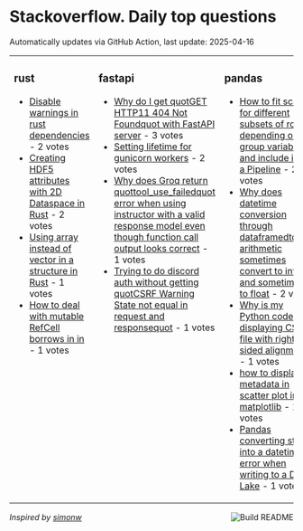 # Stackoverflow. Daily top questions 

Automatically updates via GitHub Action, last update: <!-- date starts -->2025-04-16<!-- date ends -->


<table><tr><td valign="top" width="33%">

### rust
<!-- rust starts -->
* [Disable warnings in rust dependencies](https://stackoverflow.com/questions/79574314/disable-warnings-in-rust-dependencies) - 2 votes
* [Creating HDF5 attributes with 2D Dataspace in Rust](https://stackoverflow.com/questions/79574364/creating-hdf5-attributes-with-2d-dataspace-in-rust) - 2 votes
* [Using array instead of vector in a structure in Rust](https://stackoverflow.com/questions/79576182/using-array-instead-of-vector-in-a-structure-in-rust) - 1 votes
* [How to deal with mutable RefCell borrows in in](https://stackoverflow.com/questions/79576342/how-to-deal-with-mutable-refcell-borrows-in-in) - 1 votes
<!-- rust ends -->
</td><td valign="top" width="34%">


### fastapi
<!-- fastapi starts -->
* [Why do I get quotGET  HTTP11 404 Not Foundquot with FastAPI server](https://stackoverflow.com/questions/79575632/why-do-i-get-get-http-1-1-404-not-found-with-fastapi-server) - 3 votes
* [Setting lifetime for gunicorn workers](https://stackoverflow.com/questions/79576532/setting-lifetime-for-gunicorn-workers) - 2 votes
* [Why does Groq return quottool_use_failedquot error when using instructor with a valid response model even though function call output looks correct](https://stackoverflow.com/questions/79576484/why-does-groq-return-tool-use-failed-error-when-using-instructor-with-a-valid) - 1 votes
* [Trying to do discord auth without getting quotCSRF Warning State not equal in request and responsequot](https://stackoverflow.com/questions/79576359/trying-to-do-discord-auth-without-getting-csrf-warning-state-not-equal-in-requ) - 1 votes
<!-- fastapi ends -->
</td><td valign="top" width="34%">


### pandas
<!-- pandas starts -->
* [How to fit scaler for different subsets of rows depending on group variable and include it in a Pipeline](https://stackoverflow.com/questions/79577490/how-to-fit-scaler-for-different-subsets-of-rows-depending-on-group-variable-and) - 2 votes
* [Why does datetime conversion through dataframedtdays arithmetic sometimes convert to int and sometimes to float](https://stackoverflow.com/questions/79575234/why-does-datetime-conversion-through-dataframe-dt-days-arithmetic-sometimes-conv) - 2 votes
* [Why is my Python code displaying CSV file with right sided alignment](https://stackoverflow.com/questions/79577437/why-is-my-python-code-displaying-csv-file-with-right-sided-alignment) - 1 votes
* [how to display metadata in scatter plot in matplotlib](https://stackoverflow.com/questions/79576300/how-to-display-metadata-in-scatter-plot-in-matplotlib) - 1 votes
* [Pandas converting string into a datetime error when writing to a Delta Lake](https://stackoverflow.com/questions/79575173/pandas-converting-string-into-a-datetime-error-when-writing-to-a-delta-lake) - 1 votes
<!-- pandas ends -->
</td></tr></table>

<a href="https://github.com/hp0404/hp0404/actions"><img src="https://github.com/hp0404/hp0404/workflows/Build%20README/badge.svg" align="right" alt="Build README"></a> <p>*Inspired by  [simonw](https://github.com/simonw/simonw)*</p>
